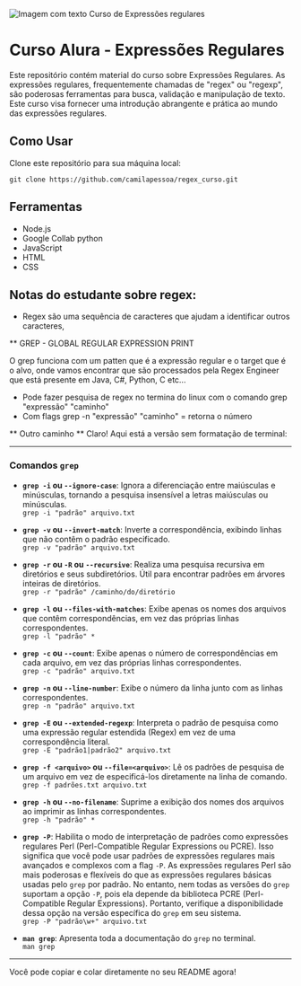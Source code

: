 ![Imagem com texto Curso de Expressões regulares](assets/Programação-Regex.png "Title")

# Curso Alura - Expressões Regulares

Este repositório contém material do curso sobre Expressões Regulares. As expressões regulares, frequentemente chamadas de "regex" ou "regexp", são poderosas ferramentas para busca, validação e manipulação de texto. Este curso visa fornecer uma introdução abrangente e prática ao mundo das expressões regulares.

## Como Usar

Clone este repositório para sua máquina local:

```shell
git clone https://github.com/camilapessoa/regex_curso.git
```

## Ferramentas

- Node.js
- Google Collab python
- JavaScript
- HTML
- CSS

## Notas do estudante sobre regex:

- Regex são uma sequência de caracteres que ajudam a identificar outros caracteres,

\*\* GREP - GLOBAL REGULAR EXPRESSION PRINT

O grep funciona com um patten que é a expressão regular e o target que é o alvo, onde vamos encontrar que são processados pela Regex Engineer que está presente em Java, C#, Python, C etc...

- Pode fazer pesquisa de regex no termina do linux com o comando grep "expressão" "caminho"
- Com flags grep -n "expressão" "caminho" = retorna o número

** Outro caminho **
Claro! Aqui está a versão sem formatação de terminal:

---

### Comandos `grep`

- **`grep -i` ou `--ignore-case`**: Ignora a diferenciação entre maiúsculas e minúsculas, tornando a pesquisa insensível a letras maiúsculas ou minúsculas.  
  `grep -i "padrão" arquivo.txt`

- **`grep -v` ou `--invert-match`**: Inverte a correspondência, exibindo linhas que não contêm o padrão especificado.  
  `grep -v "padrão" arquivo.txt`

- **`grep -r` ou `-R` ou `--recursive`**: Realiza uma pesquisa recursiva em diretórios e seus subdiretórios. Útil para encontrar padrões em árvores inteiras de diretórios.  
  `grep -r "padrão" /caminho/do/diretório`

- **`grep -l` ou `--files-with-matches`**: Exibe apenas os nomes dos arquivos que contêm correspondências, em vez das próprias linhas correspondentes.  
  `grep -l "padrão" *`

- **`grep -c` ou `--count`**: Exibe apenas o número de correspondências em cada arquivo, em vez das próprias linhas correspondentes.  
  `grep -c "padrão" arquivo.txt`

- **`grep -n` ou `--line-number`**: Exibe o número da linha junto com as linhas correspondentes.  
  `grep -n "padrão" arquivo.txt`

- **`grep -E` ou `--extended-regexp`**: Interpreta o padrão de pesquisa como uma expressão regular estendida (Regex) em vez de uma correspondência literal.  
  `grep -E "padrão1|padrão2" arquivo.txt`

- **`grep -f <arquivo>` ou `--file=<arquivo>`**: Lê os padrões de pesquisa de um arquivo em vez de especificá-los diretamente na linha de comando.  
  `grep -f padrões.txt arquivo.txt`

- **`grep -h` ou `--no-filename`**: Suprime a exibição dos nomes dos arquivos ao imprimir as linhas correspondentes.  
  `grep -h "padrão" *`

- **`grep -P`**: Habilita o modo de interpretação de padrões como expressões regulares Perl (Perl-Compatible Regular Expressions ou PCRE). Isso significa que você pode usar padrões de expressões regulares mais avançados e complexos com a flag `-P`. As expressões regulares Perl são mais poderosas e flexíveis do que as expressões regulares básicas usadas pelo `grep` por padrão. No entanto, nem todas as versões do `grep` suportam a opção `-P`, pois ela depende da biblioteca PCRE (Perl-Compatible Regular Expressions). Portanto, verifique a disponibilidade dessa opção na versão específica do `grep` em seu sistema.  
  `grep -P "padrão\w+" arquivo.txt`

- **`man grep`**: Apresenta toda a documentação do `grep` no terminal.  
  `man grep`

---

Você pode copiar e colar diretamente no seu README agora!

